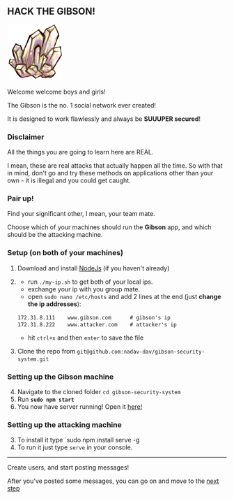 HACK THE GIBSON!
----------------------
![image](img/ele_ice.png)

Welcome welcome boys and girls!

The Gibson is the no. 1 social network ever created!

It is designed to work flawlessly and always be **SUUUPER secured**!

### Disclaimer
All the things you are going to learn here are REAL.

I mean, these are real attacks that actually happen all the time. So with that in mind, don't go and try these methods on applications other than your own - it is illegal and you could get caught. 

### Pair up!
Find your significant other, I mean, your team mate.

Choose which of your machines should run the **Gibson** app, and which should be the attacking machine.

### Setup (on both of your machines)
1. Download and install [NodeJs](http://nodejs.org/) (if you haven't already)
2.	- run `./my-ip.sh` to get both of your local ips.
	- exchange your ip with you group mate.
	- open `sudo nano /etc/hosts` and add 2 lines at the end (just **change the ip addresses**):

	```
	172.31.8.111  	www.gibson.com		# gibson's ip
	172.31.8.222  	www.attacker.com	# attacker's ip
	```
	- hit `ctrl+x` and then `enter` to save the file
3. Clone the repo from `git@github.com:nadav-dav/gibson-security-system.git`

### Setting up the Gibson machine 
4. Navigate to the cloned folder `cd gibson-security-system` 
5. Run **`sudo npm start`**
6. You now have server running! Open it [here!](http://gibson.com/)

### Setting up the attacking machine
3. To install it type `sudo npm install serve -g
4. To run it just type `serve` in your console.


- - -
Create users, and start posting messages!

After you've posted some messages, you can go on and move to the [next step](01-Tools.md)
